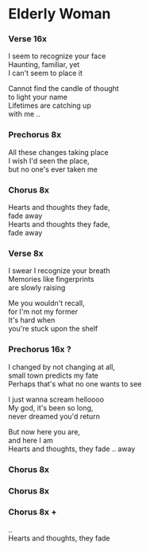 # Elderly Woman

### Verse  16x
I seem to recognize your face  
Haunting, familiar, yet  
I can't seem to place it  

Cannot find the candle of thought  
to light your name  
Lifetimes are catching up  
with me ..

### Prechorus  8x
All these changes taking place  
I wish I'd seen the place,  
but no one's ever taken me  

### Chorus  8x
Hearts and thoughts they fade,  
fade away  
Hearts and thoughts they fade,  
fade away  

### Verse  8x
I swear I recognize your breath  
Memories like fingerprints   
are slowly raising  

Me you wouldn't recall,  
for I'm not my former  
It's hard when  
you're stuck upon the shelf  

### Prechorus  16x ?
I changed by not changing at all,  
small town predicts my fate  
Perhaps that's what no one wants to see  

I just wanna scream helloooo  
My god, it's been so long,  
never dreamed you'd return  

But now here you are,  
and here I am  
Hearts and thoughts, they fade .. away

### Chorus  8x  

### Chorus  8x  

### Chorus  8x +  
..  
Hearts and thoughts, they fade  
